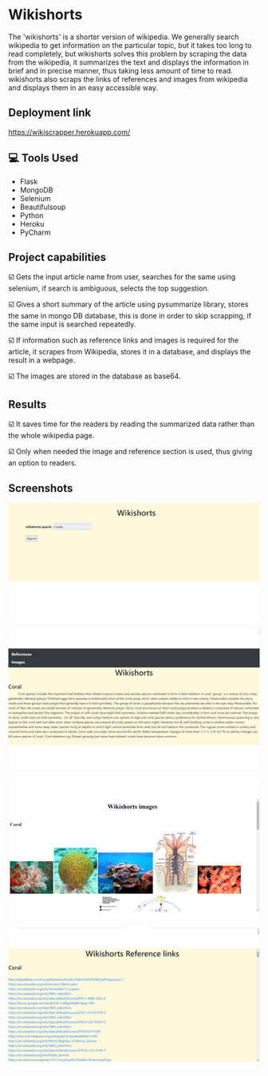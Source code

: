 
# Wikishorts

The 'wikishorts' is a shorter version of wikipedia. We generally search wikipedia to get information on the particular topic, but it takes too long to read completely, but wikishorts solves this problem by scraping the data from the wikipedia, it summarizes the text and displays the information in brief and in precise manner, thus taking less amount of time to read. wikishorts also scraps the links of references and images from wikipedia and displays them in an easy accessible way.


## Deployment link

https://wikiscrapper.herokuapp.com/



## 💻 Tools Used

- Flask
- MongoDB
- Selenium
- Beautifulsoup
- Python
- Heroku
- PyCharm


## Project capabilities

☑️ Gets the input article name from user, searches for the same using selenium, if search is ambiguous, selects the top suggestion. 

☑️ Gives a short summary of the article using pysummarize library, stores the same in mongo DB database, this is done in order to skip scrapping, if the same input is searched repeatedly.

☑️ If information such as reference links and images is required for the article, it scrapes from Wikipedia, stores it in a database, and displays the result in a webpage. 

☑️ The images are stored in the database as base64. 


## Results

☑️ It saves time for the readers by reading the summarized data rather than the whole wikipedia page.

☑️ Only when needed the image and reference section is used, thus giving an option to readers.



## Screenshots

![Landing page](Images/Front.png)

![Summary](Images/summary.png)

![Images](Images/image.png)

![Regerences](Images/references.png)
